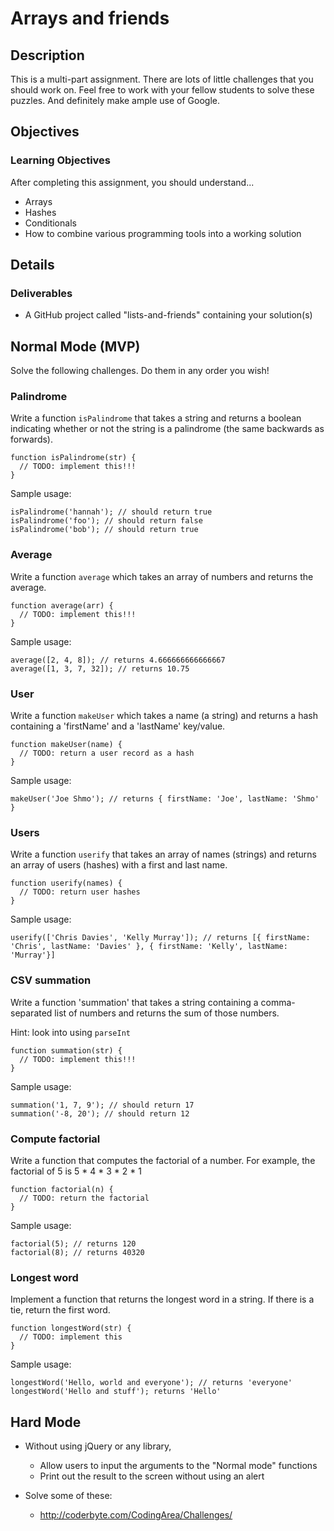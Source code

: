 # Arrays and friends

## Description

This is a multi-part assignment. There are lots of little challenges that
you should work on. Feel free to work with your fellow students to solve
these puzzles. And definitely make ample use of Google.

## Objectives

### Learning Objectives

After completing this assignment, you should understand...

* Arrays
* Hashes
* Conditionals
* How to combine various programming tools into a working solution

## Details

### Deliverables

* A GitHub project called "lists-and-friends" containing your solution(s)

## Normal Mode (MVP)

Solve the following challenges. Do them in any order you wish!

### Palindrome

Write a function `isPalindrome` that takes a string and returns a boolean
indicating whether or not the string is a palindrome (the same backwards as
  forwards).

    function isPalindrome(str) {
      // TODO: implement this!!!
    }

Sample usage:

    isPalindrome('hannah'); // should return true
    isPalindrome('foo'); // should return false
    isPalindrome('bob'); // should return true

### Average

Write a function `average` which takes an array of numbers and returns the
average.

    function average(arr) {
      // TODO: implement this!!!
    }

Sample usage:

    average([2, 4, 8]); // returns 4.666666666666667
    average([1, 3, 7, 32]); // returns 10.75

### User

Write a function `makeUser` which takes a name (a string) and returns a hash
containing a 'firstName' and a 'lastName' key/value.

    function makeUser(name) {
      // TODO: return a user record as a hash
    }

Sample usage:

    makeUser('Joe Shmo'); // returns { firstName: 'Joe', lastName: 'Shmo' }

### Users

Write a function `userify` that takes an array of names (strings) and returns
an array of users (hashes) with a first and last name.

    function userify(names) {
      // TODO: return user hashes
    }

Sample usage:

    userify(['Chris Davies', 'Kelly Murray']); // returns [{ firstName: 'Chris', lastName: 'Davies' }, { firstName: 'Kelly', lastName: 'Murray'}]

### CSV summation

Write a function 'summation' that takes a string containing a comma-separated
list of numbers and returns the sum of those numbers.

Hint: look into using `parseInt`

    function summation(str) {
      // TODO: implement this!!!
    }

Sample usage:

    summation('1, 7, 9'); // should return 17
    summation('-8, 20'); // should return 12

### Compute factorial

Write a function that computes the factorial of a number. For example, the
factorial of 5 is 5 * 4 * 3 * 2 * 1

    function factorial(n) {
      // TODO: return the factorial
    }

Sample usage:

    factorial(5); // returns 120
    factorial(8); // returns 40320

### Longest word

Implement a function that returns the longest word in a string. If there is a
tie, return the first word.

    function longestWord(str) {
      // TODO: implement this
    }

Sample usage:

    longestWord('Hello, world and everyone'); // returns 'everyone'
    longestWord('Hello and stuff'); returns 'Hello'

## Hard Mode

- Without using jQuery or any library,
  - Allow users to input the arguments to the "Normal mode" functions
  - Print out the result to the screen without using an alert

- Solve some of these:
  - http://coderbyte.com/CodingArea/Challenges/
